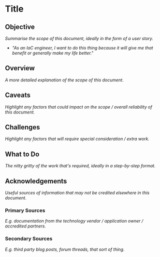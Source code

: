 # Title

## Objective

_Summarise the scope of this document, ideally in the form of a user story._

- _"As an IaC engineer, I want to do this thing because it will give me that benefit or generally make my life better."_

## Overview

_A more detailed explanation of the scope of this document._

## Caveats

_Highlight any factors that could impact on the scope / overall reliability of this document._

## Challenges

_Highlight any factors that will require special consideration / extra work._

## What to Do

_The nitty gritty of the work that's required, ideally in a step-by-step format._

## Acknowledgements

_Useful sources of information that may not be credited elsewhere in this document._

### Primary Sources

_E.g. documentation from the technology vendor / application owner / accredited partners._

### Secondary Sources

_E.g. third party blog posts, forum threads, that sort of thing._
